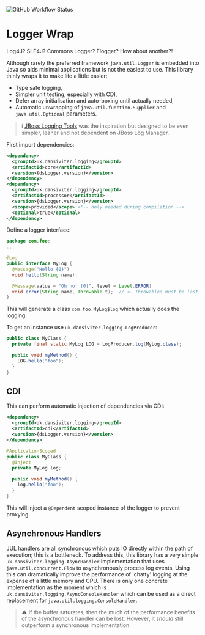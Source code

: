 ![GitHub Workflow Status](https://img.shields.io/github/workflow/status/dansiviter/logging/Java%20CI?style=flat-square)

# Logger Wrap #

Log4J? SLF4J? Commons Logger? Flogger? How about another?!

Although rarely the preferred framework `java.util.Logger` is embedded into Java so aids minimal applications but is not the easiest to use. This library thinly wraps it to make life a little easier:
* Type safe logging,
* Simpler unit testing, especially with CDI,
* Defer array initialisation and auto-boxing until actually needed,
* Automatic unwrapping of `java.util.function.Supplier` and `java.util.Optional` parameters.

> :information_source: [JBoss Logging Tools](https://github.com/jboss-logging/jboss-logging-tools) was the inspiration but designed to be even simpler, leaner and not dependent on JBoss Log Manager.

First import dependencies:

```xml
<dependency>
  <groupId>uk.dansiviter.logging</groupId>
  <artifactId>core</artifactId>
  <version>{dsLogger.version}</version>
</dependency>
<dependency>
  <groupId>uk.dansiviter.logging</groupId>
  <artifactId>processor</artifactId>
  <version>{dsLogger.version}</version>
  <scope>provided</scope> <!-- only needed during compilation -->
  <optional>true</optional>
</dependency>
```

Define a logger interface:
```java
package com.foo;
...

@Log
public interface MyLog {
  @Message("Hello {0}")
  void hello(String name);

  @Message(value = "Oh no! {0}", level = Level.ERROR)
  void error(String name, Throwable t);  // <- Throwables must be last parameter
}
```

This will generate a class `com.foo.MyLog$log` which actually does the logging.

To get an instance use `uk.dansiviter.logging.LogProducer`:
```java
public class MyClass {
  private final static MyLog LOG = LogProducer.log(MyLog.class);

  public void myMethod() {
    LOG.hello("foo");
  }
}
```

## CDI ##

This can perform automatic injection of dependencies via CDI:

```xml
<dependency>
  <groupId>uk.dansiviter.logging</groupId>
  <artifactId>cdi</artifactId>
  <version>{dsLogger.version}</version>
</dependency>
```

```java
@ApplicationScoped
public class MyClass {
  @Inject
  private MyLog log;

  public void myMethod() {
    log.hello("foo");
  }
}
```

This will inject a `@Dependent` scoped instance of the logger to prevent proxying.


## Asynchronous Handlers ##

JUL handlers are all synchronous which puts IO directly within the path of execution; this is a bottleneck. To address this, this library has a very simple `uk.dansiviter.logging.AsyncHandler` implementation that uses `java.util.concurrent.Flow` to asynchronously process log events. Using this can dramatically improve the performance of 'chatty' logging at the expense of a little memory and CPU. There is only one concrete implementation as the moment which is `uk.dansiviter.logging.AsyncConsoleHandler` which can be used as a direct replacement for `java.util.logging.ConsoleHandler`.

> :warning: If the buffer saturates, then the much of the performance benefits of the asynchronous handler can be lost. However, it _should_ still outperform a synchronous implementation.
